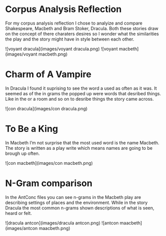 # Corpus Analysis Reflection

For my corpus analysis reflection I chose to analyize and compare Shakespeare, Macbeth and Bram Stoker, Dracula. Both these stories draw on the concept of there charaters desires so I wonder what the similarities the play and the story might have in style between each other.

![voyant dracula](images/voyant dracula.png) ![voyant macbeth](images/voyant macbeth.png)

# Charm of A Vampire
In Dracula I found it suprising to see the word a used as often as it was. It seemed as of the in grams the popped up were words that desribed things. Like in the or a room and so on to desribe things the story came across. 

![con dracula](images/con dracula.png)

# To Be a King

In Macbeth I’m not surprise that the most used word is the name Macbeth. The story is written as a play write which means names are going to be brough up often. 

![con macbeth](images/con macbeth.png)

# N-Gram comparison
In the AntConc files you can see n-grams in the Macbeth play are describing settings of places and the environment. While in the story Dracula the most common n-grams shown descriptions of what is seen, heard or felt. 

![dracula antcon](images/dracula antcon.png) ![antcon maacbeth](images/antcon maacbeth.png)

